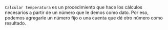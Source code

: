 `Calcular temperatura` es un procedimiento que hace los cálculos necesarios a partir de un número que le demos como dato. Por eso, podemos agregarle un número fijo o una cuenta que dé otro número como resultado.